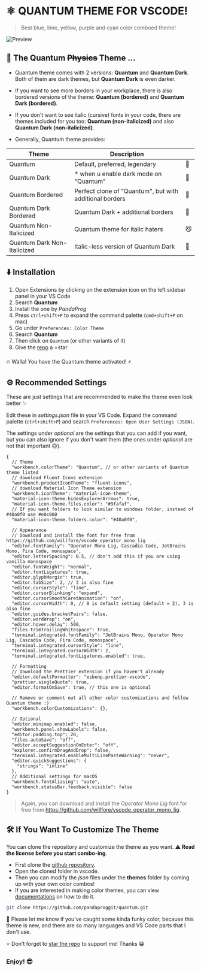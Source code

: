 # ⚛️ QUANTUM THEME FOR VSCODE!

> Best blue, lime, yellow, purple and cyan color comboed theme!

![Preview](https://github.com/pandaproggit/quantum/blob/main/assets/screenshot.png)

## 🎨 The Quantum ~~Physics~~ Theme ...

- Quantum theme comes with 2 versions: **Quantum** and **Quantum Dark**. Both of them are dark themes, but **Quantum Dark** is even darker.

- If you want to see more borders in your workplace, there is also bordered versions of the theme: **Quantum (bordered)** and **Quantum Dark (bordered)**.

- If you don't want to see italic (cursive) fonts in your code, there are themes included for you too: **Quantum (non-italicized)** and also **Quantum Dark (non-italicized)**.

- Generally, Quantum theme provides:

<table>
  <thead>
    <th>Theme</th>
    <th>Description</th>
    <th></th>
  </thead>
  <tbody>
    <tr>
      <td>Quantum</td>
      <td>Default, preferred, legendary</td>
      <td>💪</td>
    </tr>
    <tr>
      <td>Quantum Dark</td>
      <td>* when u enable dark mode on "Quantum"</td>
      <td>👻</td>
    </tr>
    <tr>
      <td>Quantum Bordered</td>
      <td>Perfect clone of "Quantum", but with additional borders</td>
      <td>🤠</td>
    </tr>
    <tr>
      <td>Quantum Dark Bordered</td>
      <td>Quantum Dark + additional borders</td>
      <td>🚫</td>
    </tr>
    <tr>
      <td>Quantum Non-Italicized</td>
      <td>Quantum theme for italic haters</td>
      <td>😼</td>
    </tr>
    <tr>
      <td>Quantum Dark Non-Italicized</td>
      <td>Italic-less version of Quantum Dark</td>
      <td>🥸</td>
    </tr>
  </tbody>
</table>

## ⬇️ Installation

1. Open Extensions by clicking on the extension icon on the left sidebar panel in your VS Code
2. Search **Quantum**
3. Install the one by _PandaProg_
4. Press `ctrl+shift+P` to expand the command palette (`cmd+shift+P` on mac)
5. Go under `Preferences: Color Theme`
6. Search **Quantum**
7. Then click on `Quantum` (or other variants of it)
8. Give the [repo](https://github.com/pandaproggit/quantum) a ⭐star

🔥 Walla! You have the Quantum theme activated! ⚡

## ⚙️ Recommended Settings

These are just settings that are recommended to make the theme even look better ✨

Edit these in _settings.json_ file in your VS Code. Expand the command palette (`ctrl+shift+P`) and search `Preferences: Open User Settings (JSON)`.

The settings under _optional_ are the settings that you can add if you want, but you can also ignore if you don't want them (the ones under _optional_ are not that important 🙃).

```jsonc
{
  // Theme
  "workbench.colorTheme": "Quantum", // or other variants of Quantum theme listed
  // download Fluent Icons extension
  "workbench.productIconTheme": "fluent-icons",
  // download Material Icon Theme extension
  "workbench.iconTheme": "material-icon-theme",
  "material-icon-theme.hidesExplorerArrows": true,
  "material-icon-theme.files.color": "#9fafaf",
  // If you want folders to look similar to windows folder, instead of #40a0f0 use #e0c060
  "material-icon-theme.folders.color": "#40a0f0",

  // Appearance
  // Download and install the font for free from https://github.com/willfore/vscode_operator_mono_lig
  "editor.fontFamily": "Operator Mono Lig, Cascadia Code, JetBrains Mono, Fira Code, monospace",
  "editor.letterSpacing": 0.5, // don't add this if you are using vanilla monospace
  "editor.fontWeight": "normal",
  "editor.fontLigatures": true,
  "editor.glyphMargin": true,
  "editor.tabSize": 2, // 3 is also fine
  "editor.cursorStyle": "line",
  "editor.cursorBlinking": "expand",
  "editor.cursorSmoothCaretAnimation": "on",
  "editor.cursorWidth": 0, // 0 is default setting (default = 2), 3 is also fine
  "editor.guides.bracketPairs": false,
  "editor.wordWrap": "on",
  "editor.hover.delay": 500,
  "files.trimTrailingWhitespace": true,
  "terminal.integrated.fontFamily": "JetBrains Mono, Operator Mono Lig, Cascadia Code, Fira Code, monospace",
  "terminal.integrated.cursorStyle": "line",
  "terminal.integrated.cursorWidth": 2,
  "terminal.integrated.fontLigatures.enabled": true,

  // Formatting
  // Download the Prettier extension if you haven't already
  "editor.defaultFormatter": "esbenp.prettier-vscode",
  "prettier.singleQuote": true,
  "editor.formatOnSave": true, // this one is optional

  // Remove or comment out all other color customizations and follow Quantum theme :)
  "workbench.colorCustomizations": {},

  // Optional
  "editor.minimap.enabled": false,
  "workbench.panel.showLabels": false,
  "editor.padding.top": 20,
  "files.autoSave": "off",
  "editor.acceptSuggestionOnEnter": "off",
  "explorer.confirmDragAndDrop": false,
  "terminal.integrated.enableMultiLinePasteWarning": "never",
  "editor.quickSuggestions": {
    "strings": "inline"
  },
  // Additional settings for macOS
  "workbench.fontAliasing": "auto",
  "workbench.statusBar.feedback.visible": false
}
```

> Again, you can download and install the _Operator Mono Lig_ font for free from https://github.com/willfore/vscode_operator_mono_lig.

## 🛠️ If You Want To Customize The Theme

You can clone the repository and customize the theme as you want. **⚠️ Read the license before you start combo-ing**.

- First clone the [github repository](https://github.com/pandaproggit/quantum).
- Open the cloned folder in vscode.
- Then you can modify the _json_ files under the **themes** folder by coming up with your own color combos!
- If you are interested in making color themes, you can view [documentations](https://code.visualstudio.com/api/extension-guides/color-theme) on how to do it.

```bash
git clone https://github.com/pandaproggit/quantum.git
```

🧐 Please let me know if you've caught some kinda funky color, because this theme is new, and there are so many languages and VS Code parts that I don't use.

⭐ Don't forget to [star the repo](https://github.com/pandaproggit/quantum) to support me! Thanks 😁

### Enjoy! 😎
